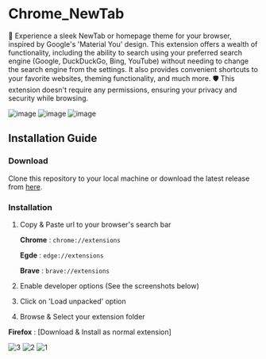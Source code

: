 
# Chrome_NewTab
🚀 Experience a sleek NewTab or homepage theme for your browser, inspired by Google's 'Material You' design. This extension offers a wealth of functionality, including the ability to search using your preferred search engine (Google, DuckDuckGo, Bing, YouTube) without needing to change the search engine from the settings. It also provides convenient shortcuts to your favorite websites, theming functionality, and much more. 🛡️ This extension doesn't require any permissions, ensuring your privacy and security while browsing.

![image](https://github.com/user-attachments/assets/0565b1db-39d0-4f7b-911f-17f20970bdc5)
![image](https://github.com/user-attachments/assets/438fe823-873c-46d5-9c67-1dc6421bfb23)
![image](https://github.com/user-attachments/assets/d6ad6a32-0d71-4544-843a-6978d2d7a0f7)

##  Installation Guide

### Download

Clone this repository to your local machine or download the latest release from [here](https://github.com/Astro-Saurav/Chrome_NewTab.git).

### Installation

1. Copy & Paste url to your browser's search bar

	**Chrome** : ```chrome://extensions```
	
	**Egde** : ```edge://extensions```
	
	**Brave** : ```brave://extensions```
	
	
2. Enable developer options (See the screenshots below)
3. Click on 'Load unpacked' option
4. Browse & Select your extension folder 

**Firefox** :
[Download & Install as normal extension]



![3](https://github.com/user-attachments/assets/31cfa433-7f2d-4c50-bb14-9a1de8aa8f06)
![2](https://github.com/user-attachments/assets/8f71923f-9ee0-4182-ae47-006feb51cfc4)
![1](https://github.com/user-attachments/assets/80de9ec7-72bd-4f87-9ccf-07595823e68b)
